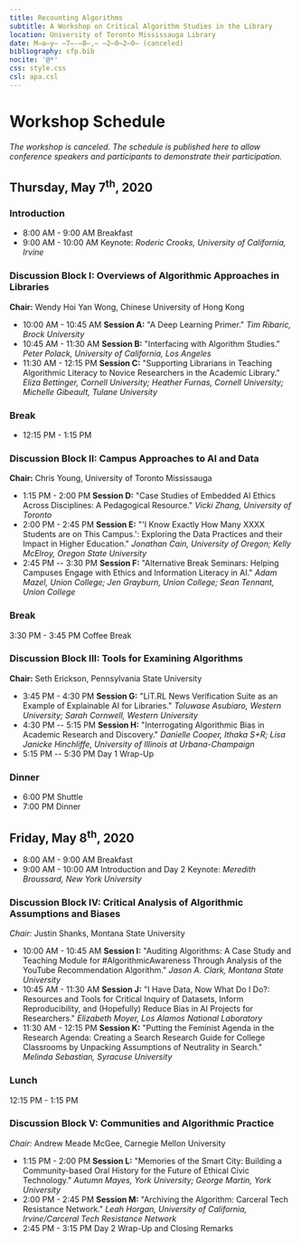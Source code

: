 ```yaml
---
title: Recounting Algorithms
subtitle: A Workshop on Critical Algorithm Studies in the Library 
location: University of Toronto Mississauga Library
date: M̶a̶y̶ ̶7̶-̶8̶,̶ ̶2̶0̶2̶0̶ (canceled)
bibliography: cfp.bib
nocite: '@*'
css: style.css
csl: apa.csl
---
```


# Workshop Schedule

*The workshop is canceled. The schedule is published here to allow conference speakers and participants to demonstrate their participation.*

## Thursday, May 7<sup>th</sup>, 2020

### Introduction 

- 8:00 AM - 9:00 AM Breakfast
- 9:00 AM - 10:00 AM Keynote: *Roderic Crooks, University of California, Irvine*

### Discussion Block I: Overviews of Algorithmic Approaches in Libraries

**Chair:** Wendy Hoi Yan Wong, Chinese University of Hong Kong

- 10:00 AM - 10:45 AM **Session A:** "A Deep Learning Primer." *Tim Ribaric, Brock University*
- 10:45 AM - 11:30 AM **Session B:** "Interfacing with Algorithm Studies." *Peter Polack, University of California, Los Angeles*
- 11:30 AM - 12:15 PM **Session C:** "Supporting Librarians in Teaching Algorithmic Literacy to Novice Researchers in the Academic Library." *Eliza Bettinger, Cornell University; Heather Furnas, Cornell University; Michelle Gibeault, Tulane University*

### Break

- 12:15 PM - 1:15 PM

### Discussion Block II: Campus Approaches to AI and Data

**Chair:** Chris Young, University of Toronto Mississauga

- 1:15 PM - 2:00 PM **Session D:** "Case Studies of Embedded AI Ethics
Across Disciplines: A Pedagogical Resource." *Vicki Zhang, University of Toronto*
- 2:00 PM - 2:45 PM **Session E:** "'I Know Exactly How Many XXXX Students are on This Campus.': Exploring the Data Practices and their Impact in Higher Education." *Jonathan Cain, University of Oregon; Kelly McElroy, Oregon State University*
- 2:45 PM -- 3:30 PM **Session F:** "Alternative Break Seminars: Helping Campuses Engage with Ethics and Information Literacy in AI." *Adam Mazel, Union College; Jen Grayburn, Union College; Sean Tennant, Union College*

### Break
3:30 PM - 3:45 PM Coffee Break

### Discussion Block III: Tools for Examining Algorithms

**Chair:** Seth Erickson, Pennsylvania State University

- 3:45 PM - 4:30 PM **Session G:** "LiT.RL News Verification Suite as an Example of Explainable AI for Libraries." *Toluwase Asubiaro, Western University; Sarah Cornwell, Western University*
- 4:30 PM -- 5:15 PM **Session H:** "Interrogating Algorithmic Bias in Academic Research and Discovery." *Danielle Cooper, Ithaka S+R; Lisa Janicke Hinchliffe, University of Illinois at Urbana-Champaign*
- 5:15 PM -- 5:30 PM Day 1 Wrap-Up

### Dinner 

- 6:00 PM Shuttle
- 7:00 PM Dinner

## Friday, May 8<sup>th</sup>, 2020

- 8:00 AM - 9:00 AM Breakfast
- 9:00 AM - 10:00 AM Introduction and Day 2 Keynote: *Meredith Broussard, New York University*

### Discussion Block IV: Critical Analysis of Algorithmic Assumptions and Biases

*Chair:* Justin Shanks, Montana State University

- 10:00 AM - 10:45 AM **Session I:** "Auditing Algorithms: A Case Study and Teaching Module for \#AlgorithmicAwareness Through Analysis of the YouTube Recommendation Algorithm." *Jason A. Clark, Montana State University*
- 10:45 AM - 11:30 AM **Session J:** "I Have Data, Now What Do I Do?: Resources and Tools for Critical Inquiry of Datasets, Inform Reproducibility, and (Hopefully) Reduce Bias in AI Projects for Researchers." *Elizabeth Moyer, Los Alamos National Laboratory*
- 11:30 AM - 12:15 PM **Session K:** "Putting the Feminist Agenda in the Research Agenda: Creating a Search Research Guide for College Classrooms by Unpacking Assumptions of Neutrality in Search." *Melinda Sebastian, Syracuse University*


### Lunch
12:15 PM - 1:15 PM

### Discussion Block V: Communities and Algorithmic Practice

*Chair:* Andrew Meade McGee, Carnegie Mellon University

- 1:15 PM - 2:00 PM **Session L:** "Memories of the Smart City: Building a Community-based Oral History for the Future of Ethical Civic Technology." *Autumn Mayes, York University; George Martin, York University*
- 2:00 PM - 2:45 PM **Session M:** "Archiving the Algorithm: Carceral Tech Resistance Network." *Leah Horgan, University of California, Irvine/Carceral Tech Resistance Network*
- 2:45 PM - 3:15 PM Day 2 Wrap-Up and Closing Remarks

